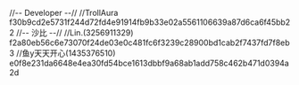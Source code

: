 //-- Developer --//
//TrollAura
f30b9cd2e5731f244d72fd4e91914fb9b33e02a5561106639a87d6ca6f45bb22
//-- 沙比 --//
//Lin.(3256911329)
f2a80eb56c6e73070f24de03e0c481fc6f3239c28900bd1cab2f7437fd7f8eb3
//鱼y天天开心(1435376510)
e0f8e231da6648e4ea30fd54bce1613dbbf9a68ab1add758c462b471d0394a2d
